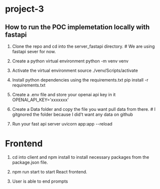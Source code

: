 # project-3



## How to run the POC implemetation locally with fastapi

1. Clone the repo and cd into the server_fastapi directory. # We are using fastapi sever for now.
   
2. Create a python virtual environment 
    python -m venv venv

3. Activate the virtual environment
    source ./venv/Scripts/activate

4. Install python dependencies using the requirements.txt
    pip install -r requirements.txt

5. Create a .env file and store your openai api key in it
    OPENAI_API_KEY='xxxxxxx'

6. Create a Data folder and copy the file you want pull data from there. # I gitgnored the folder because I did't want any data on github

7. Run your fast api server
    uvicorn app:app --reload

# Frontend

1. cd into client and npm install to install necessary packages from the package.json file.
 
3. npm run start to start React frontend.

4. User is able to end prompts

